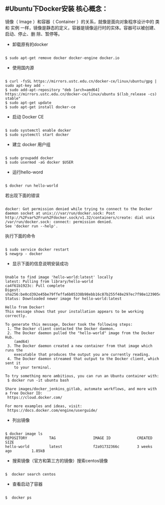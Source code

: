 
#Ubuntu下Docker安装
核心概念：
--------

镜像（ Image ）和容器（ Container ）的关系，就像是面向对象程序设计中的 类 和 实例
一样，镜像是静态的定义，容器是镜像运行时的实体。容器可以被创建、启动、停止、删
除、暂停等。


* 卸载原有的docker  
<pre><code>
$ sudo apt-get remove docker docker-engine docker.io
</code></pre>
*  使用国内源
<pre><code>
$ curl -fsSL https://mirrors.ustc.edu.cn/docker-ce/linux/ubuntu/gpg | sudo apt-key add -
$ sudo add-apt-repository "deb [arch=amd64] https://mirrors.ustc.edu.cn/docker-ce/linux/ubuntu $(lsb_release -cs) stable"
$ sudo apt-get update
$ sudo apt-get install docker-ce
</code></pre>
*  启动 Docker CE
<pre><code>
$ sudo systemctl enable docker
$ sudo systemctl start docker
</code></pre>
* 建立 docker 用户组
<pre><code>	
$ sudo groupadd docker
$ sudo usermod -aG docker $USER
</code></pre>
* 运行hello-word
<pre><code>	
$ docker run hello-world
</code></pre>
 若出现下面的错误
<pre><code>	
docker: Got permission denied while trying to connect to the Docker daemon socket at unix:///var/run/docker.sock: Post http://%2Fvar%2Frun%2Fdocker.sock/v1.32/containers/create: dial unix /var/run/docker.sock: connect: permission denied.
See 'docker run --help'.
</code></pre>
执行下面的命令
<pre><code>	
$ sudo service docker restart
$ newgrp - docker
</code></pre>
* 显示下面的信息说明安装成功
<pre><code>
Unable to find image 'hello-world:latest' locally
latest: Pulling from library/hello-world
ca4f61b1923c: Pull complete 
Digest: sha256:be0cd392e45be79ffeffa6b05338b98ebb16c87b255f48e297ec7f98e123905c
Status: Downloaded newer image for hello-world:latest

Hello from Docker!
This message shows that your installation appears to be working correctly.

To generate this message, Docker took the following steps:
 1. The Docker client contacted the Docker daemon.
 2. The Docker daemon pulled the "hello-world" image from the Docker Hub.
    (amd64)
 3. The Docker daemon created a new container from that image which runs the
    executable that produces the output you are currently reading.
 4. The Docker daemon streamed that output to the Docker client, which sent it
    to your terminal.

To try something more ambitious, you can run an Ubuntu container with:
 $ docker run -it ubuntu bash

Share images/docker_jenkins_gitlab, automate workflows, and more with a free Docker ID:
 https://cloud.docker.com/

For more examples and ideas, visit:
 https://docs.docker.com/engine/userguide/
</code></pre>
* 列出镜像
<pre><code>
$ docker image ls
REPOSITORY          TAG                 IMAGE ID            CREATED             SIZE
hello-world         latest              f2a91732366c        3 weeks ago         1.85kB
</code></pre>
* 搜索镜像（官方和第三方的镜像）搜索centos镜像
<pre><code>
$  docker search centos
</code></pre>
* 查看启动了容器
<pre><code>
$  docker ps
</code></pre>
